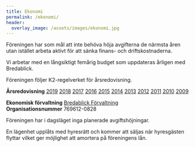 ```yaml
---
title: Ekonomi
permalink: /ekonomi/
header:
  overlay_image: /assets/images/ekonomi.jpg
---
```


Föreningen har som mål att inte behöva höja avgifterna de närmsta åren utan istället arbeta aktivt för att sänka finans- och driftskostnaderna. 

Vi arbetar med en långsiktigt femårig budget som uppdateras årligen med Bredablick.

Föreningen följer K2-regelverket för årsredovisning.

**Årsredovisning** 
<a href="/assets/Årsredovisning 2019.pdf" target="_blank" rel="noopener noreferrer">2019</a> 
<a href="/assets/Årsredovisning 2018.pdf" target="_blank" rel="noopener noreferrer">2018</a> 
<a href="/assets/Årsredovisning 2017.pdf" target="_blank" rel="noopener noreferrer">2017</a>
<a href="/assets/Årsredovisning 2016.pdf" target="_blank" rel="noopener noreferrer">2016</a> 
<a href="/assets/Årsredovisning 2015.pdf" target="_blank" rel="noopener noreferrer">2015</a> 
<a href="/assets/Årsredovisning 2014.pdf" target="_blank" rel="noopener noreferrer">2014</a> 
<a href="/assets/Årsredovisning 2013.pdf" target="_blank" rel="noopener noreferrer">2013</a> 
<a href="/assets/Årsredovisning 2012.pdf" target="_blank" rel="noopener noreferrer">2012</a> 
<a href="/assets/Årsredovisning 2011.pdf" target="_blank" rel="noopener noreferrer">2011</a> 
<a href="/assets/Årsredovisning 2010.pdf" target="_blank" rel="noopener noreferrer">2010</a> 
<a href="/assets/Årsredovisning 2009.pdf" target="_blank" rel="noopener noreferrer">2009</a> 
  
**Ekonomisk förvaltning** <a href="https://bredablickgruppen.se/forvaltning/" target="_blank" rel="noopener noreferrer">Bredablick Förvaltning</a>  
**Organisationsnummer** 769612-0828  

Föreningen har i dagsläget inga planerade avgiftshöjningar.

En lägenhet upplåts med hyresrätt och kommer att säljas när hyresgästen flyttar vilket ger möjlighet att amortera på föreningens lån.

